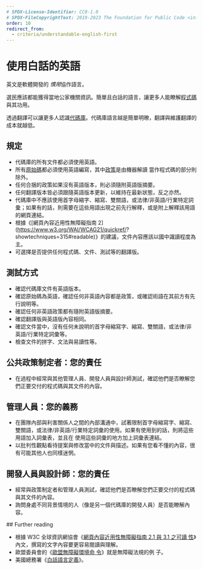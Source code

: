 ```yaml
---
# SPDX-License-Identifier: CC0-1.0
# SPDX-FileCopyrightText: 2019-2023 The Foundation for Public Code <info@publiccode.net>, https://standard.publiccode.net/AUTHORS
order: 10
redirect_from:
  - criteria/understandable-english-first
---
```

# 使用白話的英語

英文是軟體開發的 <i>慣用</i>協作語言。

選民應該都能獲得當地公家機關資訊。簡單且白話的語言，讓更多人能瞭解[程式碼](../glossary.md#code)與其功用。

透過翻譯可以讓更多人認識[代碼庫](../glossary.md#codebase)。代碼庫語言越是簡單明暸，翻譯與維護翻譯的成本就越低。

## 規定

* 代碼庫的所有文件都必須使用英語。
* 所有[原始碼](../glossary.md#source-code)都必須使用英語編寫，其中[政策](../glossary.md#policy)是由機器解讀
當作程式碼的部分則除外。
* 任何合捆的政策如果沒有英語版本，則必須隨附英語版摘要。
* 任何翻譯版本皆必須跟隨英語版本更新，以維持在最新狀態，反之亦然。
* 代碼庫中不應該使用首字母縮字、縮寫、雙關語，或法律/非英語/行業特定詞彙；如果有的話，則需要在這些用語出現之前先行解釋，或是附上解釋該用語的網頁連結。
* 根據《[網頁內容近用性無障礙指南 2](https://www.w3.org/WAI/WCAG21/quickref/?
showtechniques=315#readable)》的建議，文件內容應該以國中識讀程度為主。
* 可選擇是否提供任何程式碼、文件、測試等的翻譯版。

## 測試方式

* 確認代碼庫文件有英語版本。
* 確認原始碼為英語，確認任何非英語內容都是政策，或確認術語在其前方有先行說明等。
* 確認任何非英語政策都有隨附英語版摘要。
* 確認翻譯版與英語版內容相同。
* 確認文件當中，沒有任何未說明的首字母縮寫字、縮寫、雙關語，或法律/非英語/行業特定詞彙等。
* 檢查文件的拼字、文法與易讀性等。

## 公共政策制定者：您的責任

* 在過程中經常與其他管理人員、開發人員與設計師測試，確認他們是否瞭解您們正要交付的程式碼與其文件的內容。

## 管理人員：您的義務

* 在團隊內部與利害關係人之間的內部溝通中，試著限制首字母縮寫字、縮寫、雙關語，或法律/非英語/行業特定詞彙的使用。如果有使用到的話，則將這些用語加入詞彙表，並且在
使用這些詞彙的地方加上詞彙表連結。
* 以批判性觀點看待提案與修改當中的文件與描述。如果有您看不懂的內容，很有可能其他人也同樣迷惘。

## 開發人員與設計師：您的責任

* 經常與政策制定者和管理人員測試，確認他們是否瞭解您們正要交付的程式碼與其文件的內容。
* 詢問身處不同背景情境的人（像是另一個代碼庫的開發人員）是否能瞭解內容。

<p style="page-break-after: always;"></p>
## Further reading

* 根據 W3C 全球資訊網協會《[網頁內容近用性無障礙指南 2.1 與 3.1 之可讀
性](https://www.w3.org/TR/WCAG21/#readable)》內文，撰寫的文字內容要更容易閱讀與理解。
* 歐盟委員會的《[歐盟無障礙環境命
令](https://ec.europa.eu/digital-single-market/en/web-accessibility)》就是無障礙法規的例
子。
* 美國總務署《[白話語言定義](https://www.plainlanguage.gov/about/definitions/)》。
